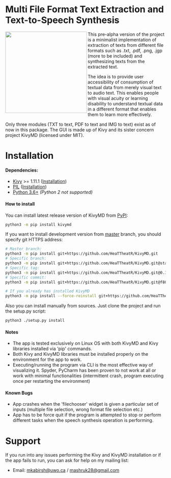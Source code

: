 Multi File Format Text Extraction and Text-to-Speech Synthesis
======

<img align="left" width="256" src="https://c7.uihere.com/files/429/478/521/watson-ibm-speech-synthesis-text-computer-software-ibm.jpg"/>

This pre-alpha version of the project is a minimalist implementation of extraction of texts from different file formats such as .txt, .pdf, .png, .jgp (more to be included) and synthesizing texts from the extracted text.

The idea is to provide user accessibility of consumption of textual data from merely visual text to audio text. This enables people with visual acuity or learning disability to understand textual data in a different format that enables them to learn more effectively.

Only three modules (TXT to text, PDF to text and IMG to text) exist as of now in this package. The GUI is made up of Kivy and its sister concern project KivyMD (licensed under MIT).


Installation
============

#### Dependencies:

* [Kivy](https://github.com/kivy/kivy) >= 1.11.1 ([Installation](https://kivy.org/#download))
* [PIL](https://github.com/python-pillow/Pillow) ([Installation](https://pillow.readthedocs.io/en/stable/installation.html#basic-installation))
* [Python 3.6+](https://www.python.org/) *(Python 2 not supported)*

#### How to install

You can install latest release version of KivyMD from [PyPI](https://pypi.org/project/kivymd):
```bash
python3 -m pip install kivymd
```
If you want to install development version from [master](https://github.com/HeaTTheatR/KivyMD/tree/master/) branch, you should specify git HTTPS address:
```bash
# Master branch:
python3 -m pip install git+https://github.com/HeaTTheatR/KivyMD.git
# Specific branch:
python3 -m pip install git+https://github.com/HeaTTheatR/KivyMD.git@stable
# Specific tag:
python3 -m pip install git+https://github.com/HeaTTheatR/KivyMD.git@0.100.2
# Specific commit:
python3 -m pip install git+https://github.com/HeaTTheatR/KivyMD.git@f80d9c8b812d54a724db7eda30c4211d0ba764c2

# If you already has installed KivyMD
python3 -m pip install --force-reinstall git+https://github.com/HeaTTheatR/KivyMD.git
```
Also you can install manually from sources. Just clone the project and run the setup.py script:
```bash
python3 ./setup.py install
```

#### Notes

* The app is tested exclusively on Linux OS with both KivyMD and Kivy libraries installed via 'pip' commands.
* Both Kivy and KivyMD libraries must be installed properly on the environment for the app to work.
* Executing/running the program via CLI is the most effective way of visualizing it. Spyder, PyCharm has been proven to not work at all or work with minimal functionalities (intermittent crash, program executing once per restarting the environment)

#### Known Bugs

* App crashes when the 'filechooser' widget is given a particular set of inputs (multiple file selection, wrong format file selection etc.)
* App has to be force quit if the program is attempted to stop or perform different tasks when the speech synthesis operation is performing.

Support
=======

If you run into any issues performing the Kivy and KivyMD installation or if the app fails to run, you can ask for help on my mailing list:

* Email: mkabirsh@uwo.ca / mashruk28@gmail.com